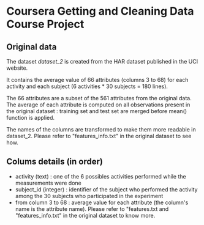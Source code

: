 # Coursera Getting and Cleaning Data Course Project

## Original data
The dataset *dataset_2* is created from the HAR dataset published in the UCI website.

It contains the average value of 66 attributes (columns 3 to 68) for each activity and each subject (6 activities * 30 subjects = 180 lines).

The 66 attributes are a subset of the 561 attributes from the original data.
The average of each attribute is computed on all observations present in the original dataset : training set and test set are merged before mean() function is applied.

The names of the columns are transformed to make them more readable in dataset_2.
Please refer to "features_info.txt" in the original dataset to see how.


## Colums details (in order)
- activity (text) : one of the 6 possibles activities performed while the measurements were done
- subject_id (integer) : identifier of the subject who performed the activity among the 30 subjects who participated in the experiment
- from column 3 to 68 : average value for each attribute (the column's name is the attribute name). Please refer to "features.txt and "features_info.txt" in the original dataset to know more.
